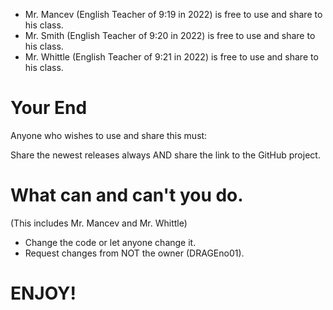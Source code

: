 - Mr. Mancev (English Teacher of 9:19 in 2022) is free to use and share to his class.
- Mr. Smith (English Teacher of 9:20 in 2022) is free to use and share to his class.
- Mr. Whittle (English Teacher of 9:21 in 2022) is free to use and share to his class.

# Your End

Anyone who wishes to use and share this must:

Share the newest releases always AND share the link to the GitHub project.

# What can and can't you do.
(This includes Mr. Mancev and Mr. Whittle)

- Change the code or let anyone change it.
- Request changes from NOT the owner (DRAGEno01).

# ENJOY!
